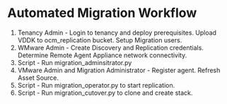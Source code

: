 # Automated Migration Workflow

1. Tenancy Admin - Login to tenancy and deploy prerequisites. Upload VDDK to ocm_replication bucket. Setup Migration users.
2. WMware Admin - Create Discovery and Replication credentials. Determine Remote Agent Appliance network connectivity. 
3. Script - Run migration_adminsitrator.py
4. VMware Admin and Migration Administrator - Register agent. Refresh Asset Source.
5. Script - Run migration_operator.py to start replication.
6. Script - Run migration_cutover.py to clone and create stack.